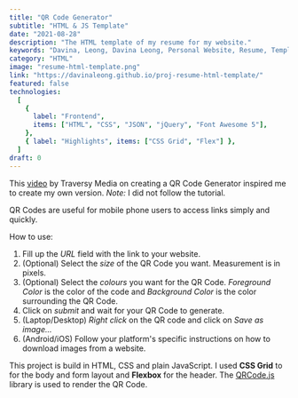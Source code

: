 ```yaml
---
title: "QR Code Generator"
subtitle: "HTML & JS Template"
date: "2021-08-28"
description: "The HTML template of my resume for my website."
keywords: "Davina, Leong, Davina Leong, Personal Website, Resume, Template, Resume HTML Template, HTML, CSS, jQuery, JSON, Font Awesome 5, CSS Grid, Flex"
category: "HTML"
image: "resume-html-template.png"
link: "https://davinaleong.github.io/proj-resume-html-template/"
featured: false
technologies:
  [
    {
      label: "Frontend",
      items: ["HTML", "CSS", "JSON", "jQuery", "Font Awesome 5"],
    },
    { label: "Highlights", items: ["CSS Grid", "Flex"] },
  ]
draft: 0
---
```


This [video](https://www.youtube.com/watch?v=qNiUlml9MDk) by Traversy Media on creating a QR Code Generator inspired me to create my own version. _Note:_ I did not follow the tutorial.

QR Codes are useful for mobile phone users to access links simply and quickly.

How to use:

1. Fill up the _URL_ field with the link to your website.
1. (Optional) Select the _size_ of the QR Code you want. Measurement is in pixels.
1. (Optional) Select the _colours_ you want for the QR Code. _Foreground Color_ is the color of the code and _Background Color_ is the color surrounding the QR Code.
1. Click on _submit_ and wait for your QR Code to generate.
1. (Laptop/Desktop) _Right click_ on the QR code and click on _Save as image..._
1. (Android/iOS) Follow your platform's specific instructions on how to download images from a website.

This project is build in HTML, CSS and plain JavaScript. I used **CSS Grid** to for the body and form layout and **Flexbox** for the header. The [QRCode.js](https://github.com/davidshimjs/qrcodejs) library is used to render the QR Code.
